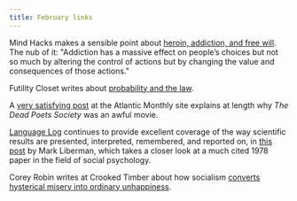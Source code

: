 ```yaml
---
title: February links
---
```


Mind Hacks makes a sensible point about
[heroin, addiction, and free will](http://mindhacks.com/2014/02/06/heroin-addiction-and-free-will/).
The nub of it: "Addiction has a massive effect on people’s choices but not so
much by altering the control of actions but by changing the value and
consequences of those actions."

Futility Closet writes about
[probability and the law](http://www.futilitycloset.com/2014/02/12/justice-confused/).

A
[very satisfying post](http://www.theatlantic.com/education/archive/2014/02/-em-dead-poets-society-em-is-a-terrible-defense-of-the-humanities/283853/)
at the Atlantic Monthly site explains at length why *The Dead Poets Society*
was an awful movie.

[Language Log](http://languagelog.ldc.upenn.edu/nll/) continues to provide
excellent coverage of the way scientific results are presented, interpreted,
remembered, and reported on, in
[this post](http://languagelog.ldc.upenn.edu/nll/?p=1396) by Mark Liberman,
which takes a closer look at a much cited 1978 paper in the field of social
psychology.

Corey Robin writes at Crooked Timber about how socialism [converts hysterical
misery into ordinary unhappiness](http://crookedtimber.org/2014/02/14/death-and-taxes/).

